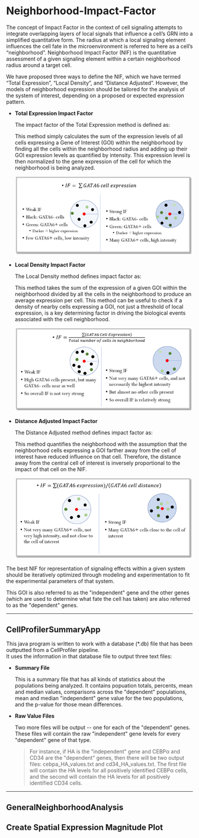 # Neighborhood-Impact-Factor

The concept of Impact Factor in the context of cell signaling attempts to integrate overlapping layers of local signals that influence a cell’s GRN into a simplified quantitative form. The radius at which a local signaling element influences the cell fate in the microenvironment is referred to here as a cell’s “neighborhood”. Neighborhood Impact Factor (NIF) is the quantitative assessment of a given signaling element within a certain neighborhood radius around a target cell.

We have proposed three ways to define the NIF, which we have termed “Total Expression”, “Local Density”, and “Distance Adjusted”. However, the models of neighborhood expression should be tailored for the analysis of the system of interest, depending on a proposed or expected expression pattern.

- **Total Expression Impact Factor**

  The impact factor of the Total Expression method is defined as:

  This method simply calculates the sum of the expression levels of all cells expressing a Gene of Interest (GOI) within the neighborhood by finding all the cells within the neighborhood radius and adding up their GOI expression levels as quantified by intensity. This expression level is then normalized to the gene expression of the cell for which the neighborhood is being analyzed.
  
  ![total expression NIF](images/m1-total-exp.png)

- **Local Density Impact Factor**

  The Local Density method defines impact factor as:

  This method takes the sum of the expression of a given GOI within the neighborhood divided by all the cells in the neighborhood to produce an average expression per cell. This method can be useful to check if a density of nearby cells expressing a GOI, not just a threshold of local expression, is a key determining factor in driving the biological events associated with the cell neighborhood.
  
  ![local density NIF](images/m2-local-density.png)

- **Distance Adjusted Impact Factor**

  The Distance Adjusted method defines impact factor as:

  This method quantifies the neighborhood with the assumption that the neighborhood cells expressing a GOI farther away from the cell of interest have reduced influence on that cell. Therefore, the distance away from the central cell of interest is inversely proportional to the impact of that cell on the NIF.

  ![distance adjusted NIF](images/m4-distance-adj.png)

The best NIF for representation of signaling effects within a given system should be iteratively optimized through modeling and experimentation to fit the experimental parameters of that system.

This GOI is also referred to as the "independent" gene and the other genes (which are used to determine what fate the cell has taken) are also referred to as the "dependent" genes.

---

## CellProfilerSummaryApp

This java program is written to work with a database (\*.db) file that has been outtputted from a CellProfiler pipeline.  
It uses the information in that database file to output three text files:

- **Summary File**
  
  This is a summary file that has all kinds of statistics about the populations being analyzed.  It contains popuation totals, percents, mean and median values, comparisons across the "dependent" populations, mean and median "independent" gene value for the two populations, and the p-value for those mean differences.
  
- **Raw Value Files**
 
  Two more files will be output -- one for each of the "dependent" genes.  These files will contain the raw "independent" gene levels for every "dependent" gene of that type.  
  > For instance, if HA is the "independent" gene and CEBP&alpha; and CD34 are the "dependent" genes, then there will be two output files: cebpa_HA_values.txt and cd34_HA_values.txt.  The first file will contain the HA levels for all positively identified CEBP&alpha; cells, and the second will contain the HA levels for all positively identified CD34 cells.
  
---

## GeneralNeighborhoodAnalysis

## Create Spatial Expression Magnitude Plot
